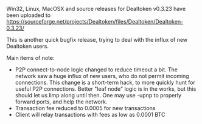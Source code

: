 Win32, Linux, MacOSX and source releases for Dealtoken v0.3.23 have been uploaded to
https://sourceforge.net/projects/Dealtoken/files/Dealtoken/Dealtoken-0.3.23/

This is another quick bugfix release, trying to deal with the influx of new Dealtoken users.

Main items of note:

* P2P connect-to-node logic changed to reduce timeout a bit.  The network saw a huge influx of new users, who do not permit incoming connections.  This change is a short-term hack, to more quickly hunt for useful P2P connections.  Better "leaf node" logic is in the works, but this should let us limp along until then.  One may use -upnp to properly forward ports, and help the network.
* Transaction fee reduced to 0.0005 for new transactions
* Client will relay transactions with fees as low as 0.0001 BTC
